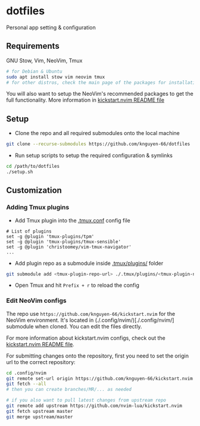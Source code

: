 # dotfiles

Personal app setting & configuration

## Requirements

GNU Stow, Vim, NeoVim, Tmux

```sh
# for Debian & Ubuntu
sudo apt install stow vim neovim tmux
# for other distros, check the main page of the packages for installation instruction
```

You will also want to setup the NeoVim's recommended packages to get the full functionality. More information in [kickstart.nvim README file](https://github.com/knguyen-66/kickstart.nvim/blob/master/README.md)

## Setup

- Clone the repo and all required submodules onto the local machine

```sh
git clone --recurse-submodules https://github.com/knguyen-66/dotfiles
```

- Run setup scripts to setup the required configuration & symlinks

```sh
cd /path/to/dotfiles
./setup.sh
```

## Customization

### Adding Tmux plugins

- Add Tmux plugin into the [.tmux.conf](./.tmux.conf) config file

```
# List of plugins
set -g @plugin 'tmux-plugins/tpm'
set -g @plugin 'tmux-plugins/tmux-sensible'
set -g @plugin 'christoomey/vim-tmux-navigator'
...

```

- Add plugin repo as a submodule inside [.tmux/plugins/](./.tmux/plugins/) folder

```sh
git submodule add <tmux-plugin-repo-url> ./.tmux/plugins/<tmux-plugin-name> 
```

- Open Tmux and hit `Prefix + r` to reload the config

### Edit NeoVim configs

The repo use `https://github.com/knguyen-66/kickstart.nvim` for the NeoVim environment. It's located in (./.config/nvim/)[./.config/nvim/] submodule when cloned. You can edit the files directly.

For more information about kickstart.nvim configs, check out the [kickstart.nvim README file](https://github.com/knguyen-66/kickstart.nvim/blob/master/README.md).

For submitting changes onto the repository, first you need to set the origin url to the correct repository:

```sh
cd .config/nvim
git remote set-url origin https://github.com/knguyen-66/kickstart.nvim
git fetch --all
# then you can create branches/MR/... as needed

# if you also want to pull latest changes from upstream repo
git remote add upstream https://github.com/nvim-lua/kickstart.nvim
git fetch upstream master
git merge upstream/master
```



